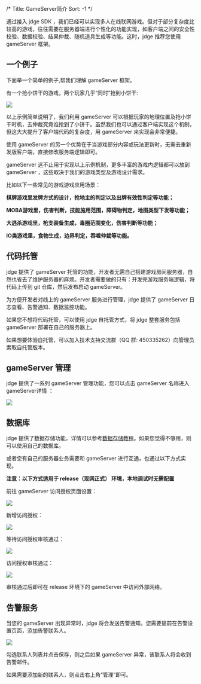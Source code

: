 /*
Title: GameServer简介
Sort: -1
*/

通过接入 jdge SDK ，我们已经可以实现多人在线联网游戏。但对于部分复杂度比较高的游戏，往往需要在服务器端进行个性化的功能实现，如客户端之间的安全性校验、数据校验、结果仲裁、随机道具生成等功能。这时，jdge 推荐您使用 gameServer 框架。

## 一个例子

下面举一个简单的例子,帮我们理解 gameServer 框架。

有一个抢小饼干的游戏，两个玩家几乎“同时”抢到小饼干:

![](http://imgs.matchvs.com/static/Doc-img/new-start/gameServerimg/gsex22.png)

以上示例简单说明了，我们利用 gameServer 可以根据玩家的地理位置及抢小饼干时机，去仲裁究竟谁抢到了小饼干。虽然我们也可以通过客户端实现这个机制，但这大大提升了客户端代码的复杂度，用 gameServer 来实现会非常便捷。

使用 gameServer 的另一个优势在于当游戏部分内容或玩法更新时，无需去重新发版客户端，直接修改服务端逻辑即可。

gameServer 远不止用于实现以上示例机制，更多丰富的游戏内逻辑都可以放到 gameServer ，这些取决于我们的游戏类型及游戏设计需求。

比如以下一些常见的游戏游戏应用场景：

**棋牌游戏里发牌方式的设计，抢地主的判定以及出牌有效性判定等功能；**

**MOBA游戏里，伤害判断，技能施用范围，障碍物判定，地图类型下发等功能；**

**大逃杀游戏里，枪支装备生成，毒圈范围变化，伤害判断等功能；**

**IO类游戏里，食物生成，边界判定，吞噬仲裁等功能。**



## 代码托管

jdge 提供了 gameServer 托管的功能，开发者无需自己搭建游戏房间服务器，自然也省去了维护服务器的麻烦。开发者需要做的只有：开发完游戏服务端逻辑，将代码上传到 git 仓库，然后发布启动 gameServer。

为方便开发者对线上的 gameServer 服务进行管理，jdge 提供了 gameServer 日志查看、告警通知、数据监控功能。

如果您不想将代码托管，可以使用 jdge 自托管方式，将 jdge 整套服务包括 gameServer 部署在自己的服务器上。

如果想要体验自托管，可以加入技术支持交流群（QQ 群: 450335262）向管理员索取自托管版本。

## gameServer 管理

jdge 提供了一系列 gameServer 管理功能，您可以点击 gameServer 名称进入 gameServer详情 ：

![](http://imgs.matchvs.com/static/Doc-img/new-start/gameServerimg/gslist.png)



## 数据库

jdge 提供了数据存储功能，详情可以参考[数据存储教程](../Advanced//DataStoreGuide)。如果您觉得不够用，则可以使用自己的数据库。

或者您有自己的服务器业务需要和 gameServer 进行互通，也通过以下方式实现。

**注意：以下方式适用于 release（现网正式） 环境，本地调试时无需配置**

前往 gameServer 访问授权页面设置：



![](http://imgs.matchvs.com/static/Doc-img/gamePub/GameServerImg/进入访问授权页面.png)

新增访问授权：

![](http://imgs.matchvs.com/static/Doc-img/gamePub/GameServerImg/新增访问授权.png)



等待访问授权审核通过：

![](http://imgs.matchvs.com/static/Doc-img/gamePub/GameServerImg/访问授权待审核.png)



访问授权审核通过：

![](http://imgs.matchvs.com/static/Doc-img/gamePub/GameServerImg/访问授权审核通过.png)

审核通过后即可在 release 环境下的 gameServer 中访问外部网络。

## 告警服务

当您的 gameServer 出现异常时，jdge 将会发送告警通知。您需要提前在告警设置页面，添加告警联系人。

![](http://imgs.matchvs.com/static/Doc-img/new-start/gameServerimg/gswarn.png)

勾选联系人列表并点击保存，则之后如果 gameServer 异常，该联系人将会收到告警邮件。

如果需要添加新的联系人，则点击右上角“管理”即可。
